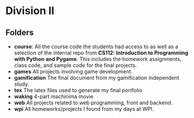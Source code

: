 # Division II

## Folders

 * **course**: All the course code the students had access to as
   well as a selection of the internal repo from **CS112: Introduction
   to Programming with Python and Pygame**. This includes the homework
   assignments, class code, and sample code for the final projects.
 * **games** All projects involving game development.
 * **gamification** The final document from my gamification independent study.
 * **tex** The latex files used to generate my final portfolio
 * **waking** 4-part machinima movie
 * **web** All projects related to web programming, front and backend.
 * **wpi** All homeworks/projects I found from my days at WPI.
